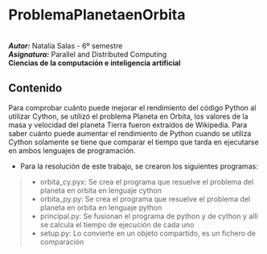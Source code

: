 # ProblemaPlanetaenOrbita
<br>
<i><b>Autor:</b></i> Natalia Salas - 6º semestre
<br>
<i><b>Asignatura:</b></i> Parallel and Distributed Computing
<br>
<b>Ciencias de la computación e inteligencia artificial</b></i>

## Contenido
Para comprobar cuánto puede mejorar el rendimiento del código Python al utilizar Cython, se utilizó el problema Planeta en Orbita, los valores de la masa y velocidad del planeta Tierra fueron extraídos de Wikipedia. Para saber cuánto puede aumentar el rendimiento de Python cuando se utiliza Cython solamente se tiene que comparar el tiempo que tarda en ejecutarse en ambos lenguajes de programación.

- Para la resolución de este trabajo, se crearon los siguientes programas: 

> - orbita_cy.pyx: Se crea el programa que resuelve el problema del planeta en orbita en lenguaje cython
> - orbita_py.py: Se crea el programa que resuelve el problema del planeta en orbita en lenguaje python
> - principal.py: Se fusionan el programa de python y de cython y allí se calcula el tiempo de ejecución de cada uno 
> - setup.py: Lo convierte en un objeto compartido, es un fichero de comparación 
